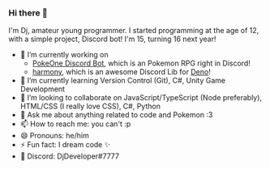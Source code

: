 ### Hi there 👋
I'm Dj, amateur young programmer. I started programming at the age of 12, with a simple project, Discord bot! I'm 15, turning 16 next year!

- 🔭 I’m currently working on 
  - [PokeOne Discord Bot](https://top.gg/bot/473020399060385792), which is an Pokemon RPG right in Discord!
  - [harmony](https://github.com/discord-deno/discord.deno), which is an awesome Discord Lib for [Deno](https://deno.land)!
- 🌱 I’m currently learning Version Control (Git), C#, Unity Game Development
- 👯 I’m looking to collaborate on JavaScript/TypeScript (Node preferably), HTML/CSS (I really love CSS), C#, Python
- 💬 Ask me about anything related to code and Pokemon :3
- 📫 How to reach me: you can't :p
- 😄 Pronouns: he/him
- ⚡ Fun fact: I dream code ✨
- 💬 Discord: DjDeveloper#7777
